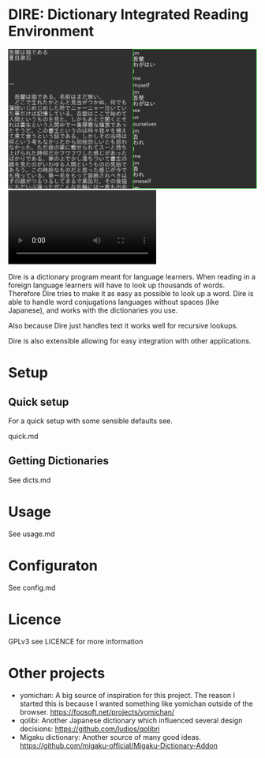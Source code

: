 # DIRE: Dictionary Integrated Reading Environment

![basic screenshot](basic_screenshot.png)
![usage video](./sub_demo-2022-01-31_10.26.10.webm)

Dire is a dictionary program meant for language learners. When reading in a
foreign language learners will have to look up thousands of words. Therefore
Dire tries to make it as easy as possible to look up a word. Dire is able to
handle word conjugations languages without spaces (like Japanese), and works with
the dictionaries you use.

Also because Dire just handles text it works well for recursive lookups.

Dire is also extensible allowing for easy integration with other applications.


# Setup

## Quick setup

For a quick setup with some sensible defaults see.

quick.md


## Getting Dictionaries

See dicts.md

# Usage

See usage.md

# Configuraton

See config.md


# Licence
GPLv3 see LICENCE for more information


# Other projects
* yomichan: A big source of inspiration for this project. The reason I started this is because I wanted something like yomichan outside of the browser. https://foosoft.net/projects/yomichan/
* qolibi: Another Japanese dictionary which influenced several design decisions: https://github.com/ludios/qolibri
* Migaku dictionary: Another source of many good ideas. https://github.com/migaku-official/Migaku-Dictionary-Addon
